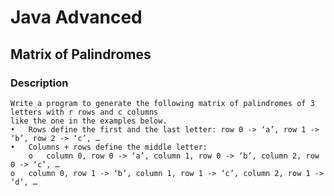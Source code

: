 # Java Advanced

## Matrix of Palindromes

### Description
    Write a program to generate the following matrix of palindromes of 3 letters with r rows and c columns 
    like the one in the examples below. 
    •	Rows define the first and the last letter: row 0 -> ‘a’, row 1 -> ‘b’, row 2 -> ‘c’, … 
    •	Columns + rows define the middle letter: 
        o	column 0, row 0 -> ‘a’, column 1, row 0 -> ‘b’, column 2, row 0 -> ‘c’, … 
    o	column 0, row 1 -> ‘b’, column 1, row 1 -> ‘c’, column 2, row 1 -> ‘d’, …
